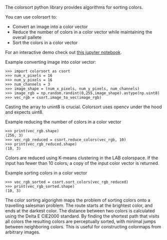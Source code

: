 The colorsort python library provides algorithms for sorting colors.

You can use colorsort to:
* Convert an image into a color vector
* Reduce the number of colors in a color vector while maintaining the overall pallete
* Sort the colors in a color vector

For an interactive demo check out [this jupyter notebook](https://github.com/rowland-208/colorsort/blob/main/etc/examples.ipynb).

Example converting image into color vector:

    >>> import colorsort as csort
    >>> num_x_pixels = 16
    >>> num_y_pixels = 16
    >>> num_channels = 3
    >>> image_shape = (num_x_pixels, num_y_pixels, num_channels)
    >>> image_rgb = np.random.randint(0,255,image_shape).astype(np.uint8)
    >>> vec_rgb = csort.image_to_vec(image_rgb)

Casting the array to unint8 is crucial.
Colorsort uses opencv under the hood and expects uint8.

Example reducing the number of colors in a color vector

    >>> print(vec_rgb.shape)
    (256, 3)
    >>> vec_rgb_reduced = csort.reduce_colors(vec_rgb, 10)
    >>> print(vec_rgb_reduced.shape)
    (10, 3)

Colors are reduced using K-means clustering in the LAB colorspace.
If the input has fewer than 10 colors,
a copy of the input color vector is returned.

Example sorting colors in a color vector

    >>> vec_rgb_sorted = csort.sort_colors(vec_rgb_reduced)
    >>> print(vec_rgb_sorted.shape)
    (10, 3)

The color sorting algorighm maps the problem of sorting colors onto
a travelling salesman problem.
The route starts at the brightest color,
and ends at the darkest color.
The distance between two colors is calculated using the
Delta E CIE2000 standard.
By finding the shortest path that visits all colors
the resulting colors are perceptually sorted,
with minimal jumps between neighboring colors.
This is useful for constructing colormaps from arbitrary images.
